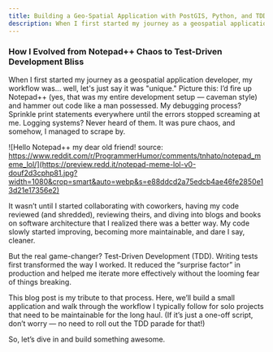 ```yaml
---
title: Building a Geo-Spatial Application with PostGIS, Python, and TDD
description: When I first started my journey as a geospatial application developer, my workflow was... well, let's just say it was "unique." Picture this..
---
```


### How I Evolved from Notepad++ Chaos to Test-Driven Development Bliss

When I first started my journey as a geospatial application developer, my workflow was... well, let's just say it was "unique." Picture this: I’d fire up Notepad++ (yes, that was my entire development setup — caveman style) and hammer out code like a man possessed. My debugging process? Sprinkle print statements everywhere until the errors stopped screaming at me. Logging systems? Never heard of them. It was pure chaos, and somehow, I managed to scrape by.

![Hello Notepad++ my dear old friend! source: https://www.reddit.com/r/ProgrammerHumor/comments/tnhato/notepad_meme_lol/](https://preview.redd.it/notepad-meme-lol-v0-douf2d3cphp81.jpg?width=1080&crop=smart&auto=webp&s=e88ddcd2a75edcb4ae46fe2850e13d21e17356e2)

It wasn’t until I started collaborating with coworkers, having my code reviewed (and shredded), reviewing theirs, and diving into blogs and books on software architecture that I realized there was a better way. My code slowly started improving, becoming more maintainable, and dare I say, cleaner.

But the real game-changer? Test-Driven Development (TDD). Writing tests first transformed the way I worked. It reduced the “surprise factor” in production and helped me iterate more effectively without the looming fear of things breaking.

This blog post is my tribute to that process. Here, we’ll build a small application and walk through the workflow I typically follow for solo projects that need to be maintainable for the long haul. (If it’s just a one-off script, don’t worry — no need to roll out the TDD parade for that!)

So, let’s dive in and build something awesome.